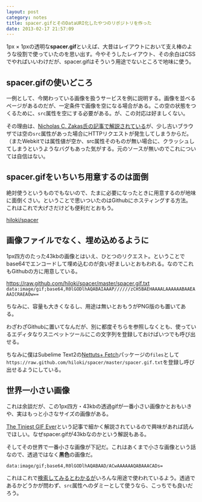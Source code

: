 ```yaml
---
layout: post
category: notes
title: spacer.gifとそのDataURI化したやつのリポジトリを作った
date: 2013-02-17 21:57:09
---
```

1px × 1pxの透明な**spacer.gif**といえば、大昔はレイアウトにおいて支え棒のような役割で使っていたのを思い出す。今やそうしたレイアウト、その余白はCSSでやればいいわけだが、spacer.gifはそういう用途でないところで地味に使う。

## spacer.gifの使いどころ

一例として、今関わっている画像を扱うサービスを例に説明する。画像を並べるページがあるのだが、一定条件で画像を空になる場合がある。この空の状態をつくるために、`src`属性を空にする必要がある。が、この対応は好ましくない。

その理由は、[Nicholas C. Zakas氏の記事で解説されている](http://www.nczonline.net/blog/2010/03/16/empty-string-urls-in-html-a-followup/)が、少し古いブラウザでは空の`src`属性があった場合にHTTPリクエストが発生してしまうからだ。
（またWebkitでは属性値が空か、src属性そのものが無い場合に、クラッシュしてしまうというようなバグもあった気がする。元のソースが無いのでこれについては自信はない。

## spacer.gifをいちいち用意するのは面倒

絶対使うというものでもないので、たまに必要になったときに用意するのが地味に面倒くさい。ということで思いついたのはGithubにホスティングする方法。これはこれで大げさだけども便利だとおもう。

[hiloki/spacer](https://github.com/hiloki/spacer)

## 画像ファイルでなく、埋め込めるように

1px四方のたった43kbの画像とはいえ、ひとつのリクエスト。ということでbase64でエンコードして埋め込むのが良い好ましいとおもわれる。なのでこれもGithubの方に用意している。

https://raw.github.com/hiloki/spacer/master/spacer.gif.txt
`data:image/gif;base64,R0lGODlhAQABAIAAAP//////zCH5BAEHAAAALAAAAAABAAEAAAICRAEAOw==`

ちなみに、容量も大きくなるし、用途は無いとおもうがPNG版のも置いてある。

わざわざGithubに置いてなんだが、別に都度そちらを参照しなくとも、使っているエディタなりスニペットツールにこの文字列を登録しておけばいつでも呼び出せる。

ちなみに僕はSubelime Text2の[Nettuts+ Fetch](http://net.tutsplus.com/articles/news/introducing-nettuts-fetch/)パッケージの`files`として`https://raw.github.com/hiloki/spacer/master/spacer.gif.txt`を登録し呼び出せるようにしている。

## 世界一小さい画像

これは余談だが、この1px四方・43kbの透過gifが一番小さい画像かとおもいきや、実はもっと小さなサイズの画像がある。

[The Tiniest GIF Ever](http://probablyprogramming.com/2009/03/15/the-tiniest-gif-ever)という記事で細かく解説されているので興味があれば読んでほしい。なぜspacer.gifが43kbなのかという解説もある。

そしてその世界で一番小さな画像が下記だ。これはあくまで小さな画像という話なので、透過ではなく**黒色**の画像だ。

`data:image/gif;base64,R0lGODlhAQABAAD/ACwAAAAAAQABAAACADs=`

これはこれで[検索してみるとわかるが](https://www.google.co.jp/#hl=ja&gs_rn=3&gs_ri=psy-ab&tok=TDUs29KgGnYshCdbNfILiw&cp=58&gs_id=4z&xhr=t&q=data%3Aimage%2Fgif%3Bbase64%2CR0lGODlhAQABAAD%2FACwAAAAAAQABAAACADs%3D&)いろんな用途で使われているよう。透過であるかどうかが問わず、`src`属性へのダミーとして使うなら、こっちでも良いだろう。